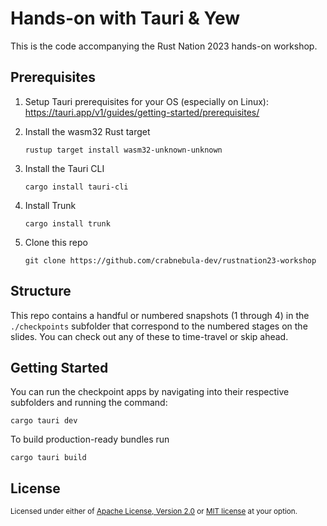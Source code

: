 # Hands-on with Tauri & Yew

This is the code accompanying the Rust Nation 2023 hands-on workshop. 

## Prerequisites

1. Setup Tauri prerequisites for your OS (especially on Linux): 
   https://tauri.app/v1/guides/getting-started/prerequisites/

2. Install the wasm32 Rust target

    ```
    rustup target install wasm32-unknown-unknown
    ```

3. Install the Tauri CLI

    ```
    cargo install tauri-cli
    ```

4. Install Trunk

    ```
    cargo install trunk
    ```

5. Clone this repo

    ```
    git clone https://github.com/crabnebula-dev/rustnation23-workshop
    ```

## Structure

This repo contains a handful or numbered snapshots (1 through 4) in the `./checkpoints` subfolder that correspond to the numbered stages on the slides. You can check out any of these to time-travel or skip ahead. 

## Getting Started

You can run the checkpoint apps by navigating into their respective subfolders and running the command:

```
cargo tauri dev
```

To build production-ready bundles run

```
cargo tauri build
```

## License

<sup>
Licensed under either of <a href="LICENSE-APACHE">Apache License, Version
2.0</a> or <a href="LICENSE-MIT">MIT license</a> at your option.
</sup>